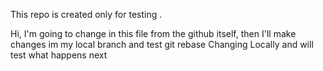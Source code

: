 This repo is created only for testing .

Hi, I'm going to change in this file from the github itself, then I'll make changes im my local branch and test git rebase
Changing Locally and will test what happens next
